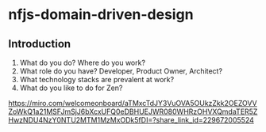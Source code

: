 # nfjs-domain-driven-design

## Introduction

1. What do you do? Where do you work?
2. What role do you have? Developer, Product Owner, Architect?
3. What technology stacks are prevalent at work?
4. What do you like to do for Zen?


https://miro.com/welcomeonboard/aTMxcTdJY3VuOVA5OUkzZkk2OEZOVVZoWkQ1a21MSFJmSjJ6bXcxUFQ0eDBHUEJWR080WHRzOHVXQmdaTER5ZHwzNDU4NzY0NTU2MTM1MzMxODk5fDI=?share_link_id=229672005524
